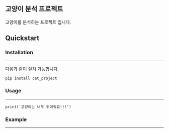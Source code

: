 ## 고양이 분석 프로젝트
고양이를 분석하는 프로젝트 입니다.
## Quickstart
### Installation
*****************
다음과 같이 설치 가능합니다.
```
pip install cat_project
```
### Usage
*****************
```
print('고양이는 너무 귀여워요!!!')
```
### Example
*****************
